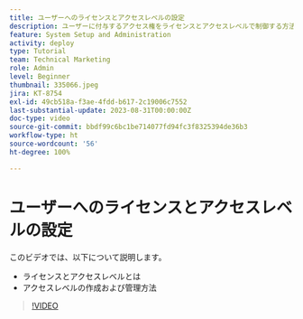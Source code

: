 ```yaml
---
title: ユーザーへのライセンスとアクセスレベルの設定
description: ユーザーに付与するアクセス権をライセンスとアクセスレベルで制御する方法について説明します。担当業務がシステムでどのように使用されるかを説明します。
feature: System Setup and Administration
activity: deploy
type: Tutorial
team: Technical Marketing
role: Admin
level: Beginner
thumbnail: 335066.jpeg
jira: KT-8754
exl-id: 49cb518a-f3ae-4fdd-b617-2c19006c7552
last-substantial-update: 2023-08-31T00:00:00Z
doc-type: video
source-git-commit: bbdf99c6bc1be714077fd94fc3f8325394de36b3
workflow-type: ht
source-wordcount: '56'
ht-degree: 100%

---
```


# ユーザーへのライセンスとアクセスレベルの設定

このビデオでは、以下について説明します。

* ライセンスとアクセスレベルとは
* アクセスレベルの作成および管理方法

>[!VIDEO](https://video.tv.adobe.com/v/335066/?quality=12&learn=on&enablevpops=1)
